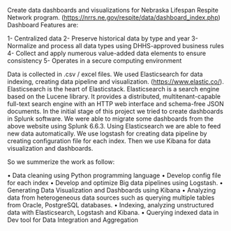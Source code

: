 Create data dashboards and visualizations for Nebraska Lifespan Respite Network program. (https://nrrs.ne.gov/respite/data/dashboard_index.php)
Dashboard Features are:

1- Centralized data
2- Preserve historical data by type and year
3- Normalize and process all data types using DHHS-approved business rules
4- Collect and apply numerous value-added data elements to ensure consistency
5- Operates in a secure computing environment

Data is collected in .csv / excel files. We used Elasticsearch for data indexing, creating data pipeline and visualization.
(https://www.elastic.co/). Elasticsearch is the heart of Elasticstack.
Elasticsearch is a search engine based on the Lucene library. It provides a distributed, multitenant-capable full-text search engine with an HTTP web interface and schema-free JSON documents. In the initial stage of this project we tried to create dashboards in Splunk software. We were able to migrate some dashboards from the above website using Splunk 6.6.3. Using Elasticsearch we are able to feed new data automatically. We use logstash for creating data pipeline by creating configuration file for each index. Then we use Kibana for data visualization and dashboards.



So we summerize the work as follow:

• Data cleaning using Python programming language
• Develop config file for each index
•	Develop and optimize Big data pipelines using Logstash. 
•	Generating Data Visualization and Dashboards using Kibana
•	Analyzing data from heterogeneous data sources such as querying multiple tables from Oracle, PostgreSQL databases. 
•	Indexing, analyzing unstructured data with Elasticsearch, Logstash and Kibana. 
• Querying indexed data in Dev tool for Data Integration and Aggregation 




